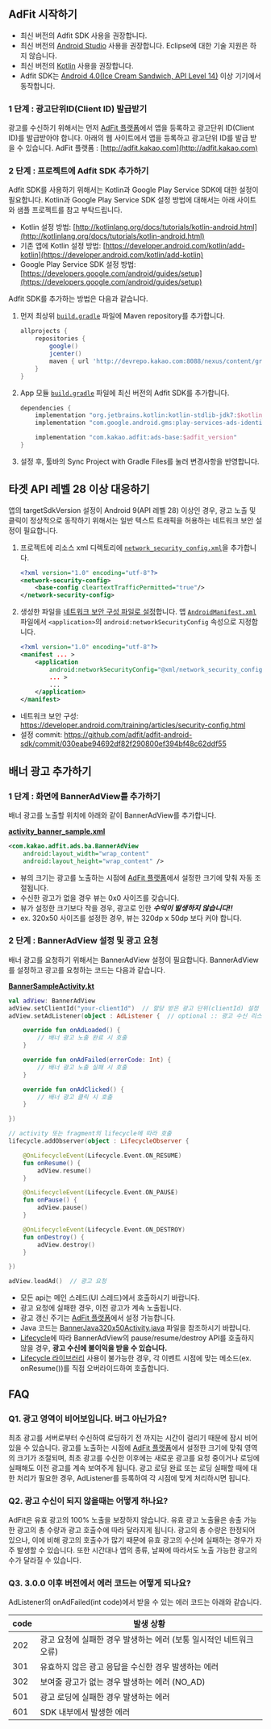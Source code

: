 ## AdFit 시작하기
* 최신 버전의 Adfit SDK 사용을 권장합니다.
* 최신 버전의 [Android Studio](https://developer.android.com/studio/) 사용을 권장합니다. Eclipse에 대한 기술 지원은 하지 않습니다.
* 최신 버전의 [Kotlin](https://developer.android.com/kotlin/) 사용을 권장합니다.
* Adfit SDK는 [Android 4.0(Ice Cream Sandwich, API Level 14)](https://developer.android.com/about/versions/android-4.0) 이상 기기에서 동작합니다.


### 1 단계 : 광고단위ID(Client ID) 발급받기
광고를 수신하기 위해서는 먼저 [AdFit 플랫폼](http://adfit.kakao.com)에서 앱을 등록하고 광고단위 ID(Client ID)를 발급받아야 합니다.
아래의 웹 사이트에서 앱을 등록하고 광고단위 ID를 발급 받을 수 있습니다.
AdFit 플랫폼 : [http://adfit.kakao.com](http://adfit.kakao.com)


### 2 단계 : 프로젝트에 Adfit SDK 추가하기
Adfit SDK를 사용하기 위해서는 Kotlin과 Google Play Service SDK에 대한 설정이 필요합니다.
Kotlin과 Google Play Service SDK 설정 방법에 대해서는 아래 사이트와 샘플 프로젝트를 참고 부탁드립니다.
* Kotlin 설정 방법: [http://kotlinlang.org/docs/tutorials/kotlin-android.html](http://kotlinlang.org/docs/tutorials/kotlin-android.html)
* 기존 앱에 Kotlin 설정 방법: [https://developer.android.com/kotlin/add-kotlin](https://developer.android.com/kotlin/add-kotlin)
* Google Play Service SDK 설정 방법: [https://developers.google.com/android/guides/setup](https://developers.google.com/android/guides/setup)

Adfit SDK를 추가하는 방법은 다음과 같습니다.

1. 먼저 최상위 [`build.gradle`](https://github.com/adfit/adfit-android-sdk/blob/master/build.gradle) 파일에 Maven repository를 추가합니다.
    ```gradle
    allprojects {
        repositories {
            google()
            jcenter()
            maven { url 'http://devrepo.kakao.com:8088/nexus/content/groups/public/' }
        }
    }
    ```
2. App 모듈 [`build.gradle`](https://github.com/adfit/adfit-android-sdk/blob/master/app/build.gradle) 파일에 최신 버전의 Adfit SDK를 추가합니다.
    ```gradle
    dependencies {
        implementation "org.jetbrains.kotlin:kotlin-stdlib-jdk7:$kotlin_version"
        implementation "com.google.android.gms:play-services-ads-identifier:$play_service_version"

        implementation "com.kakao.adfit:ads-base:$adfit_version"
    }
    ```
3. 설정 후, 툴바의 Sync Project with Gradle Files를 눌러 변경사항을 반영합니다.


## 타겟 API 레벨 28 이상 대응하기

앱의 targetSdkVersion 설정이 Android 9(API 레벨 28) 이상인 경우, 광고 노출 및 클릭이 정상적으로 동작하기 위해서는
일반 텍스트 트래픽을 허용하는 네트워크 보안 설정이 필요합니다.

1. 프로젝트에 리소스 xml 디렉토리에 [`network_security_config.xml`](../app/src/main/res/xml/network_security_config.xml)을 추가합니다.
    ```xml
    <?xml version="1.0" encoding="utf-8"?>
    <network-security-config>
        <base-config cleartextTrafficPermitted="true"/>
    </network-security-config>
    ```
2. 생성한 파일을 [네트워크 보안 구성 파일로 설정](https://github.com/adfit/adfit-android-sdk/commit/030eabe94692df82f290800ef394bf48c62ddf55)합니다.
앱 [`AndroidManifest.xml`](../app/src/main/AndroidManifest.xml) 파일에서 `<application>`의 `android:networkSecurityConfig` 속성으로 지정합니다.
    ```xml
    <?xml version="1.0" encoding="utf-8"?>
    <manifest ... >
        <application 
            android:networkSecurityConfig="@xml/network_security_config"
            ... >
            ...
        </application>
    </manifest>
    ```

* 네트워크 보안 구성: https://developer.android.com/training/articles/security-config.html
* 설정 commit: https://github.com/adfit/adfit-android-sdk/commit/030eabe94692df82f290800ef394bf48c62ddf55


## 배너 광고 추가하기


### 1 단계 : 화면에 BannerAdView를 추가하기

배너 광고를 노출할 위치에 아래와 같이 BannerAdView를 추가합니다.

[**activity_banner_sample.xml**](https://github.com/adfit/adfit-android-sdk/blob/master/app/src/main/res/layout/activity_banner_sample.xml)
```xml
<com.kakao.adfit.ads.ba.BannerAdView
    android:layout_width="wrap_content"
    android:layout_height="wrap_content" />
```

* 뷰의 크기는 광고를 노출하는 시점에 [AdFit 플랫폼](http://adfit.kakao.com)에서 설정한 크기에 맞춰 자동 조절됩니다.
* 수신한 광고가 없을 경우 뷰는 0x0 사이즈를 갖습니다.
* 뷰가 설정한 크기보다 작을 경우, 광고로 인한 **_수익이 발생하지 않습니다!!_**
* ex. 320x50 사이즈를 설정한 경우, 뷰는 320dp x 50dp 보다 커야 합니다.


### 2 단계 : BannerAdView 설정 및 광고 요청

배너 광고를 요청하기 위해서는 BannerAdView 설정이 필요합니다.
BannerAdView를 설정하고 광고를 요청하는 코드는 다음과 같습니다.

[**BannerSampleActivity.kt**](https://github.com/adfit/adfit-android-sdk/blob/master/app/src/main/java/com/kakao/adfit/publisher/sample/BannerSampleActivity.kt)
```kotlin
val adView: BannerAdView
adView.setClientId("your-clientId")  // 할당 받은 광고 단위(clientId) 설정
adView.setAdListener(object : AdListener {  // optional :: 광고 수신 리스너 설정

    override fun onAdLoaded() {
        // 배너 광고 노출 완료 시 호출
    }

    override fun onAdFailed(errorCode: Int) {
        // 배너 광고 노출 실패 시 호출
    }

    override fun onAdClicked() {
        // 배너 광고 클릭 시 호출
    }

})

// activity 또는 fragment의 lifecycle에 따라 호출
lifecycle.addObserver(object : LifecycleObserver {

    @OnLifecycleEvent(Lifecycle.Event.ON_RESUME)
    fun onResume() {
        adView.resume()
    }

    @OnLifecycleEvent(Lifecycle.Event.ON_PAUSE)
    fun onPause() {
        adView.pause()
    }

    @OnLifecycleEvent(Lifecycle.Event.ON_DESTROY)
    fun onDestroy() {
        adView.destroy()
    }

})

adView.loadAd()  // 광고 요청

```

* 모든 api는 메인 스레드(UI 스레드)에서 호출하시기 바랍니다.
* 광고 요청에 실패한 경우, 이전 광고가 계속 노출됩니다.
* 광고 갱신 주기는 [AdFit 플랫폼](http://adfit.kakao.com)에서 설정 가능합니다.
* Java 코드는 [BannerJava320x50Activity.java](https://github.com/adfit/adfit-android-sdk/blob/master/app/src/main/java/com/kakao/adfit/publisher/sample/BannerJava320x50Activity.java) 파일을 참조하시기 바랍니다.
* [Lifecycle](https://developer.android.com/guide/components/activities/activity-lifecycle#lc)에 따라
BannerAdView의 pause/resume/destroy API를 호출하지 않을 경우,  **광고 수신에 불이익을 받을 수 있습니다.**
* [Lifecycle 라이브러리](https://developer.android.com/topic/libraries/architecture/lifecycle) 사용이 불가능한 경우,
각 이벤트 시점에 맞는 메소드(ex. onResume())를 직접 오버라이드하여 호출합니다.


## FAQ


### Q1. 광고 영역이 비어보입니다. 버그 아닌가요?

최초 광고를 서버로부터 수신하여 로딩하기 전 까지는 시간이 걸리기 때문에 잠시 비어있을 수 있습니다.
광고를 노출하는 시점에 [AdFit 플랫폼](http://adfit.kakao.com)에서 설정한 크기에 맞춰 영역의 크기가 조절되며,
최초 광고를 수신한 이후에는 새로운 광고를 요청 중이거나 로딩에 실패해도 이전 광고를 계속 보여주게 됩니다.
광고 로딩 완료 또는 로딩 실패할 때에 대한 처리가 필요한 경우, AdListener를 등록하여 각 시점에 맞게 처리하시면 됩니다.

### Q2. 광고 수신이 되지 않을때는 어떻게 하나요?

AdFit은 유효 광고의 100% 노출을 보장하지 않습니다. 유효 광고 노출율은 송출 가능한 광고의 총 수량과 광고 호출수에 따라 달라지게 됩니다.
광고의 총 수량은 한정되어 있으나, 이에 비해 광고의 호출수가 많기 때문에 유효 광고의 수신에 실패하는 경우가 자주 발생할 수 있습니다.
또한 시간대나 앱의 종류, 날짜에 따라서도 노출 가능한 광고의 수가 달라질 수 있습니다.

### Q3. 3.0.0 이후 버전에서 에러 코드는 어떻게 되나요?

AdListener의 onAdFailed(int code)에서 받을 수 있는 에러 코드는 아래와 같습니다.

code | 발생 상황
-----|--------------
202  | 광고 요청에 실패한 경우 발생하는 에러 (보통 일시적인 네트워크 오류)
301  | 유효하지 않은 광고 응답을 수신한 경우 발생하는 에러
302  | 보여줄 광고가 없는 경우 발생하는 에러 (NO_AD)
501  | 광고 로딩에 실패한 경우 발생하는 에러
601  | SDK 내부에서 발생한 에러
